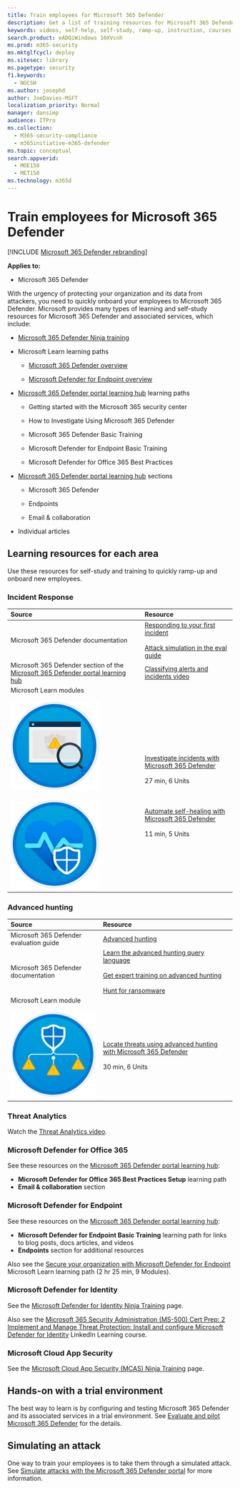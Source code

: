 ```yaml
---
title: Train employees for Microsoft 365 Defender
description: Get a list of training resources for Microsoft 365 Defender
keywords: videos, self-help, self-study, ramp-up, instruction, courses, learning path, Microsoft Learn, course, courses
search.product: eADQiWindows 10XVcnh
ms.prod: m365-security
ms.mktglfcycl: deploy
ms.sitesec: library
ms.pagetype: security
f1.keywords: 
  - NOCSH
ms.author: josephd
author: JoeDavies-MSFT
localization_priority: Normal
manager: dansimp
audience: ITPro
ms.collection: 
  - M365-security-compliance
  - m365initiative-m365-defender
ms.topic: conceptual
search.appverid: 
  - MOE150
  - MET150
ms.technology: m365d
---
```


# Train employees for Microsoft 365 Defender

[!INCLUDE [Microsoft 365 Defender rebranding](../includes/microsoft-defender.md)]

**Applies to:**
- Microsoft 365 Defender

With the urgency of protecting your organization and its data from attackers, you need to quickly onboard your employees to Microsoft 365 Defender. Microsoft provides many types of learning and self-study resources for Microsoft 365 Defender and associated services, which include:

- [Microsoft 365 Defender Ninja training](https://techcommunity.microsoft.com/t5/microsoft-365-defender/become-a-microsoft-365-defender-ninja/ba-p/1789376)
- Microsoft Learn learning paths

   - [Microsoft 365 Defender overview](/learn/paths/defender-detect-respond/)

   - [Microsoft Defender for Endpoint overview](/learn/paths/defender-endpoint-fundamentals/)  

- [Microsoft 365 Defender portal learning hub](https://security.microsoft.com/learning) learning paths
 
   - Getting started with the Microsoft 365 security center

   - How to Investigate Using Microsoft 365 Defender

   - Microsoft 365 Defender Basic Training

   - Microsoft Defender for Endpoint Basic Training

   - Microsoft Defender for Office 365 Best Practices

- [Microsoft 365 Defender portal learning hub](https://security.microsoft.com/learning) sections

   - Microsoft 365 Defender

   - Endpoints

   - Email & collaboration

- Individual articles

## Learning resources for each area

Use these resources for self-study and training to quickly ramp-up and onboard new employees.

### Incident Response 

| Source | Resource |
|:-------|:-----|
| Microsoft 365 Defender documentation | [Responding to your first incident](first-incident-overview.md) <br><br> [Attack simulation in the eval guide](eval-defender-investigate-respond-simulate-attack.md) |
| Microsoft 365 Defender section of the [Microsoft 365 Defender portal learning hub](https://security.microsoft.com/learning) | [Classifying alerts and incidents video](https://aka.ms/InvestigatingAlertsinDefenderforOffice365) |
| Microsoft Learn modules <br><br> ![Investigate incidents with Microsoft 365 Defender training icon.](../../media/incidents-overview/m365-defender-address-security-investigation.svg) <br><br> ![Automate self-healing with Microsoft 365 Defender training icon.](../../media/m365d-autoir/m365-defender-auto-self-healing.svg)  |  <br><br> [Investigate incidents with Microsoft 365 Defender](/learn/modules/defender-investigate-incidents/) <br><br> 27 min, 6 Units <br><br><br><br> [Automate self-healing with Microsoft 365 Defender](/learn/modules/defender-self-healing/) <br><br> 11 min, 5 Units |

### Advanced hunting

| Source | Resource |
|:-------|:-----|
|  Microsoft 365 Defender evaluation guide | [Advanced hunting](eval-defender-investigate-respond-additional.md#advanced-hunting) |
| Microsoft 365 Defender documentation | [Learn the advanced hunting query language](advanced-hunting-query-language.md) <br><br> [Get expert training on advanced hunting](advanced-hunting-expert-training.md) <br><br> [Hunt for ransomware](advanced-hunting-find-ransomware.md) |
| Microsoft Learn module <br><br> ![Locate threats using advanced hunting training icon.](../../media/microsoft-365-defender-train-employees/m365-defender-locate-threats.svg)| <br><br> [Locate threats using advanced hunting with Microsoft 365 Defender](/learn/modules/defender-advanced-hunting/) <br><br> 30 min, 6 Units |

### Threat Analytics

Watch the [Threat Analytics video](https://aka.ms/AAc1y4x).

### Microsoft Defender for Office 365

See these resources on the [Microsoft 365 Defender portal learning hub](https://security.microsoft.com/learning):

- **Microsoft Defender for Office 365 Best Practices Setup** learning path
- **Email & collaboration** section

### Microsoft Defender for Endpoint

See these resources on the [Microsoft 365 Defender portal learning hub](https://security.microsoft.com/learning):

- **Microsoft Defender for Endpoint Basic Training** learning path for links to blog posts, docs articles, and videos
- **Endpoints** section for additional resources

Also see the [Secure your organization with Microsoft Defender for Endpoint](/learn/paths/defender-endpoint-fundamentals/) Microsoft Learn learning path (2 hr 25 min, 9 Modules).

### Microsoft Defender for Identity

See the [Microsoft Defender for Identity Ninja Training](https://techcommunity.microsoft.com/t5/security-compliance-and-identity/microsoft-defender-for-identity-ninja-training/ba-p/2117904) page.

Also see the [Microsoft 365 Security Administration (MS-500) Cert Prep: 2 Implement and Manage Threat Protection: Install and configure Microsoft Defender for Identity](https://www.linkedin.com/learning/microsoft-365-security-administration-ms-500-cert-prep-2-implement-and-manage-threat-protection/install-and-configure-microsoft-defender-for-identity?u=3322) LinkedIn Learning course.

### Microsoft Cloud App Security

See the [Microsoft Cloud App Security (MCAS) Ninja Training](https://techcommunity.microsoft.com/t5/security-compliance-and-identity/the-microsoft-cloud-app-security-mcas-ninja-training-march-2021/ba-p/1877343) page.

## Hands-on with a trial environment

The best way to learn is by configuring and testing Microsoft 365 Defender and its associated services in a trial environment. See [Evaluate and pilot Microsoft 365 Defender](eval-overview.md) for the details.

## Simulating an attack

One way to train your employees is to take them through a simulated attack. See [Simulate attacks with the Microsoft 365 Defender portal](eval-defender-investigate-respond-simulate-attack.md#simulate-attacks-with-the-microsoft-365-defender-portal) for more information. 
